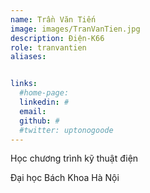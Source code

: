 ```yaml
---
name: Trần Văn Tiến
image: images/TranVanTien.jpg
description: Điện-K66
role: tranvantien
aliases:


links:
  #home-page: 
  linkedin: #
  email: 
  github: #
  #twitter: uptonogoode
---
```


Học chương trình kỹ thuật điện

Đại học Bách Khoa Hà Nội
